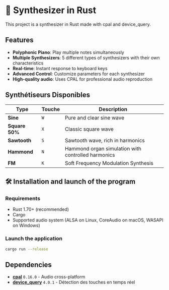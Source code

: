 # 🎹 Synthesizer in Rust

This project is a synthesizer in Rust made with cpal and device_query.

## Features

- **Polyphonic Piano**: Play multiple notes simultaneously
- **Multiple Synthesizers**: 5 different types of synthesizers with their own characteristics
- **Real-time**: Instant response to keyboard keys
- **Advanced Control**: Customize parameters for each synthesizer
- **High-quality audio**: Uses CPAL for professional audio reproduction

## Synthétiseurs Disponibles

| Type                | Touche  | Description                                             |
|---------------------|---------|---------------------------------------------------------|
| **Sine**            |   `W`   | Pure and clear sine wave                                |
| **Square 50%**      |   `X`   | Classic square wave                                     |
| **Sawtooth**        |   `S`   | Sawtooth wave, rich in harmonics                        |
| **Hammond**         |   `N`   | Hammond organ simulation with controlled harmonics      |
| **FM**              |   `K`   | Soft Frequency Modulation Synthesis                     |

## 🛠️ Installation and launch of the program

### Requirements

- Rust 1.70+ (recommended)
- Cargo
- Supported audio system (ALSA on Linux, CoreAudio on macOS, WASAPI on Windows)

### Launch the application

```bash
cargo run --release
```

## Dependencies

- **[cpal](https://crates.io/crates/cpal)** `0.16.0` - Audio cross-platform
- **[device_query](https://crates.io/crates/device_query)** `4.0.1` - Détection des touches en temps réel
